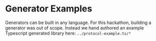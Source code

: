 # Generator Examples
Generators can be built in any language. For this hackathon, building a generator was out of scope. Instead we hand authored an example Typescript generated library here: `../protocol-example.ts/*`  

